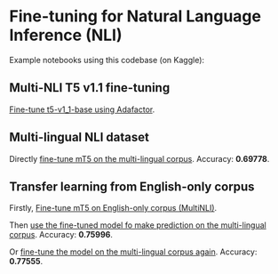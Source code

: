 # Fine-tuning for Natural Language Inference (NLI)

Example notebooks using this codebase (on Kaggle):

## Multi-NLI T5 v1.1 fine-tuning

[Fine-tune t5-v1_1-base using Adafactor](https://www.kaggle.com/ceshine/preprocess-and-finetune-t5-1-1-full).

## Multi-lingual NLI dataset

Directly [fine-tune mT5 on the multi-lingual corpus](https://www.kaggle.com/ceshine/pytorch-lightning-finetune-mt5?scriptVersionId=59310458). Accuracy: **0.69778**.

## Transfer learning from English-only corpus

Firstly, [Fine-tune mT5 on English-only corpus (MultiNLI)](https://www.kaggle.com/ceshine/preprocess-and-finetune-mt5?scriptVersionId=57553107).

Then [use the fine-tuned model fo make prediction on the multi-lingual corpus](https://www.kaggle.com/ceshine/mt5-base-mnli-zero-shot?scriptVersionId=53635578). Accuracy: **0.75996**.

Or [fine-tune the model on the multi-lingual corpus again](https://www.kaggle.com/ceshine/pytorch-lightning-finetune-mnli-pretrained-mt5?scriptVersionId=53641701). Accuracy: **0.77555**.
